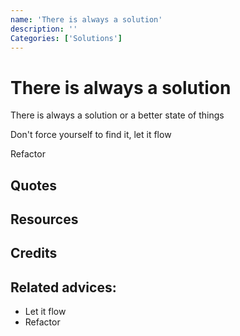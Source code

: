 ```yaml
---
name: 'There is always a solution'
description: ''
Categories: ['Solutions']
---
```

# There is always a solution

There is always a solution or a better state of things

Don't force yourself to find it, let it flow

Refactor

## Quotes

## Resources

## Credits

## Related advices:

- Let it flow
- Refactor
